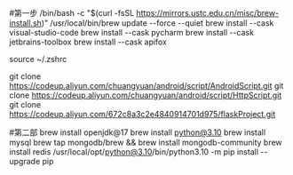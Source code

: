 #第一步
/bin/bash -c "$(curl -fsSL https://mirrors.ustc.edu.cn/misc/brew-install.sh)"
/usr/local/bin/brew update --force --quiet
brew install --cask visual-studio-code
brew install --cask pycharm
brew install --cask jetbrains-toolbox
brew install --cask apifox

source ~/.zshrc

git clone https://codeup.aliyun.com/chuangyuan/android/script/AndroidScript.git
git clone https://codeup.aliyun.com/chuangyuan/android/script/HttpScript.git
git clone https://codeup.aliyun.com/672c8a3c2e4840914701d975/flaskProject.git

#第二部
brew install openjdk@17
brew install python@3.10
brew install mysql
brew tap mongodb/brew && brew install mongodb-community
brew install redis
/usr/local/opt/python@3.10/bin/python3.10 -m pip install --upgrade pip

